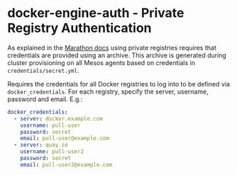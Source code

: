 # docker-engine-auth - Private Registry Authentication

As explained in the [Marathon
docs](https://mesosphere.github.io/marathon/docs/native-docker-private-registry.html)
using private registries requires that credentials are provided using an
archive. This archive is generated during cluster provisioning on all Mesos
agents based on credentials in `credentials/secret.yml`.

Requires the credentials for all Docker registries to log into to be defined via
`docker_credentials`. For each registry, specify the server, username, password
and email. E.g.:

```yaml
docker_credentials:
  - server: docker.example.com
    username: pull-user
    password: secret
    email: pull-user@example.com
  - server: quay.io
    username: pull-user2
    password: secret
    email: pull-user2@example.com
```
